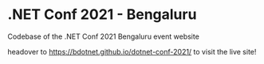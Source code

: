 # .NET Conf 2021 - Bengaluru
Codebase of the .NET Conf 2021 Bengaluru event website

headover to https://bdotnet.github.io/dotnet-conf-2021/ to visit the live site!
